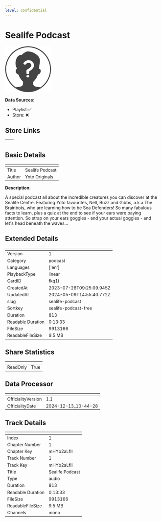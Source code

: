 ```yaml
---
level: confidential
---
```

# Sealife Podcast

![card_error.png](../../img/cards/card_error.png)

**Data Sources**: 

- Playlist:✅
- Store: ❌


## Store Links

| <!-- --> | <!-- --> |
| - | - |


## Basic Details

| <!-- --> | <!-- --> |
| - | - |
| Title | Sealife Podcast |
| Author | Yoto Originals |

**Description**:

A special podcast all about the incredible creatures you can discover at the Sealife Centre. Featuring Yoto favourites, Nell, Buzz and Gibbs, a.k.a The Brainbots, who are learning how to be Sea Defenders! So many fabulous facts to learn, plus a quiz at the end to see if your ears were paying attention. So strap on your ears goggles - and your actual goggles - and let's head beneath the waves...


## Extended Details

| <!-- --> | <!-- --> |
| - | - |
| Version | 1 |
| Category | podcast |
| Languages | ['en'] |
| PlaybackType | linear |
| CardID | fkq1i |
| CreatedAt | 2023-07-28T09:25:09.945Z |
| UpdatedAt | 2024-05-09T14:55:40.772Z |
| slug | sealife-podcast |
| Sortkey | sealife-podcast-free |
| Duration | 813 |
| Readable Duration | 0:13:33 |
| FileSize | 9913166 |
| ReadableFileSize | 9.5 MB |


## Share Statistics

| <!-- --> | <!-- --> |
| - | - |
| ReadOnly | True |


## Data Processor

| <!-- --> | <!-- --> |
| - | - |
| OfficialityVersion | 1.1
| OfficialityDate | 2024-12-13_10-44-28


## Track Details

| <!-- --> | <!-- --> |
| - | - |
| Index | 1 |
| Chapter Number | 1 |
| Chapter Key | mHYb2aLfII |
| Track Number | 1 |
| Track Key | mHYb2aLfII |
| Title | Sealife Podcast |
| Type | audio |
| Duration | 813 |
| Readable Duration | 0:13:33 |
| FileSize | 9913166 |
| ReadableFileSize | 9.5 MB |
| Channels | mono |

